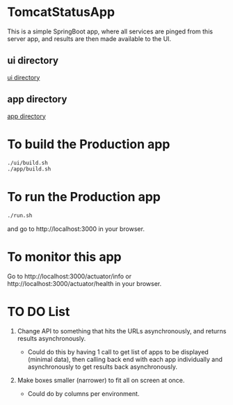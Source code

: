 # TomcatStatusApp

This is a simple SpringBoot app,  where all services are pinged from this server app, and results are then made available to the UI.

## ui directory

[ui directory](./ui/README.md)

## app directory

[app directory](./app/README.md)

# To build the Production app

```bash
./ui/build.sh
./app/build.sh
```

# To run the Production app

```bash
./run.sh
```

and go to http://localhost:3000 in your browser.

# To monitor this app

Go to http://localhost:3000/actuator/info or http://localhost:3000/actuator/health in your browser.


# TO DO List

1. Change API to something that hits the URLs asynchronously, and returns results asynchronously.

   * Could do this by having 1 call to get list of apps to be displayed (minimal data), then calling back end with each app individually and asynchronously to get results back asynchronously.

2. Make boxes smaller (narrower) to fit all on screen at once.
   * Could do by columns per environment.
